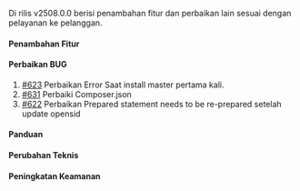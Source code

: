 Di rilis v2508.0.0 berisi penambahan fitur dan perbaikan lain sesuai dengan pelayanan ke pelanggan.

#### Penambahan Fitur

#### Perbaikan BUG
1. [#623](https://github.com/OpenSID/dasbor-siappakai/issues/623) Perbaikan Error Saat install master pertama kali.
2. [#631](https://github.com/OpenSID/dasbor-siappakai/issues/631) Perbaiki Composer.json
3. [#622](https://github.com/OpenSID/dasbor-siappakai/issues/622) Perbaikan Prepared statement needs to be re-prepared setelah update opensid

#### Panduan

#### Perubahan Teknis

#### Peningkatan Keamanan
